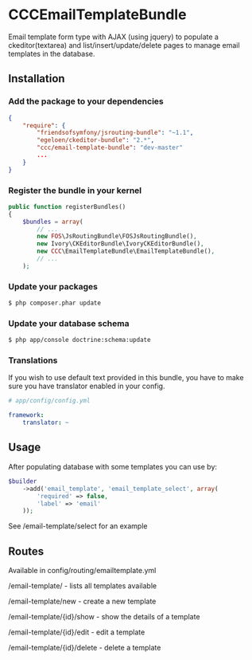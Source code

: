 CCCEmailTemplateBundle
===================

Email template form type with AJAX (using jquery) to populate a ckeditor(textarea) and list/insert/update/delete pages 
to manage email templates in the database.

Installation
------------

### Add the package to your dependencies

``` json
{
    "require": {
        "friendsofsymfony/jsrouting-bundle": "~1.1",
        "egeloen/ckeditor-bundle": "2.*",
        "ccc/email-template-bundle": "dev-master"
        ...
    }
}
```

### Register the bundle in your kernel

``` php
public function registerBundles()
{
    $bundles = array(
        // ...
        new FOS\JsRoutingBundle\FOSJsRoutingBundle(),
        new Ivory\CKEditorBundle\IvoryCKEditorBundle(),
        new CCC\EmailTemplateBundle\EmailTemplateBundle(),
        // ...
    );
```

### Update your packages

``` bash
$ php composer.phar update
```

### Update your database schema

``` bash
$ php app/console doctrine:schema:update
```

### Translations

If you wish to use default text provided in this bundle, you have to make
sure you have translator enabled in your config.

``` yaml
# app/config/config.yml

framework:
    translator: ~
```

Usage
-----
After populating database with some templates you can use by:

``` php
$builder
    ->add('email_template', 'email_template_select', array(
        'required' => false,
        'label' => 'email'
    ));
```
See /email-template/select for an example

Routes
-----
Available in config/routing/emailtemplate.yml

/email-template/ - lists all templates available

/email-template/new - create a new template

/email-template/{id}/show - show the details of a template

/email-template/{id}/edit - edit a template

/email-template/{id}/delete - delete a template

